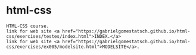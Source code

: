# html-css
    HTML-CSS course. 
    link for web site <a href="https://gabrielgomestatsch.github.io/html-css/exercises/testes/index.html">INDEX.</a>
    link for web site <a href="https://gabrielgomestatsch.github.io/html-css/exercises/ex005/modelsite.html">MODELSITE</a>.
